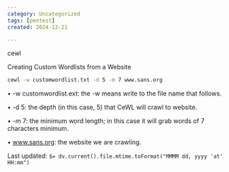 ```yaml
---
category: Uncategorized
tags: [pentest]
created: 2024-12-21

---
```

cewl

Creating Custom Wordlists from a Website

~~~bash
cewl -w customwordlist.txt -d 5 -m 7 www.sans.org
~~~

• -w customwordlist.ext: the -w means write to the file name that follows.  

• -d 5: the depth (in this case, 5) that CeWL will crawl to website.  

• -m 7: the minimum word length; in this case it will grab words of 7 characters minimum.  

• www.sans.org: the website we are crawling.


Last updated: `$= dv.current().file.mtime.toFormat("MMMM dd, yyyy 'at' HH:mm")`
